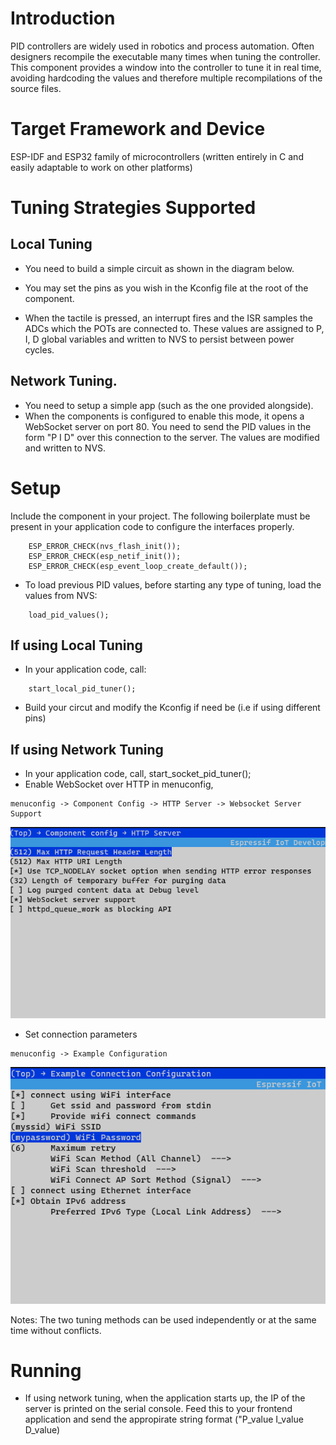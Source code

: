 # Introduction

PID controllers are widely used in robotics and process automation. Often designers recompile the executable many times when tuning the controller. This component provides a window into the controller to tune it in real time, avoiding hardcoding the values and therefore multiple recompilations of the source files. 

# Target Framework and Device
ESP-IDF and ESP32 family of microcontrollers (written entirely in C and  easily adaptable to work on other platforms)

# Tuning Strategies Supported
## Local Tuning
- You need to build a simple circuit as shown in the diagram below.

- You may set the pins as you wish in the Kconfig file at the root of the component. 

- When the tactile is pressed, an interrupt fires and the ISR samples the ADCs which the POTs are connected to. These values are assigned to P, I, D global variables and written to NVS to persist between power cycles. 

## Network Tuning. 
- You need to setup a simple app (such as the one provided alongside). 
- When the components is configured to enable this mode, it opens a WebSocket server on port 80. You need to send the PID values in the form "P I D" over this connection to the server. The values are modified and written to NVS. 

# Setup 
Include the component in your project. 
The following boilerplate must be present in your application code to configure the interfaces properly. 
```
    ESP_ERROR_CHECK(nvs_flash_init());
    ESP_ERROR_CHECK(esp_netif_init());
    ESP_ERROR_CHECK(esp_event_loop_create_default());
```
 - To load previous PID values, before starting any type of tuning, load the values from NVS:
 ```
     load_pid_values();
 ```
## If using Local Tuning
- In your application code, call:
```
    start_local_pid_tuner();
```
- Build your circut and modify the Kconfig if need be (i.e if using different pins)

## If using Network Tuning
- In your application code, call, 
    start_socket_pid_tuner();
- Enable WebSocket over HTTP in menuconfig, 
```
menuconfig -> Component Config -> HTTP Server -> Websocket Server Support
```
![alt text](image.png)

- Set connection parameters 
```
menuconfig -> Example Configuration
```
![alt text](image-1.png)

Notes: The two tuning methods can be used independently or at the same time without conflicts. 

# Running

- If using network tuning, when the application starts up, the IP of the server is printed on the serial console. Feed this to your frontend application and send the appropirate string format ("P_value I_value D_value)